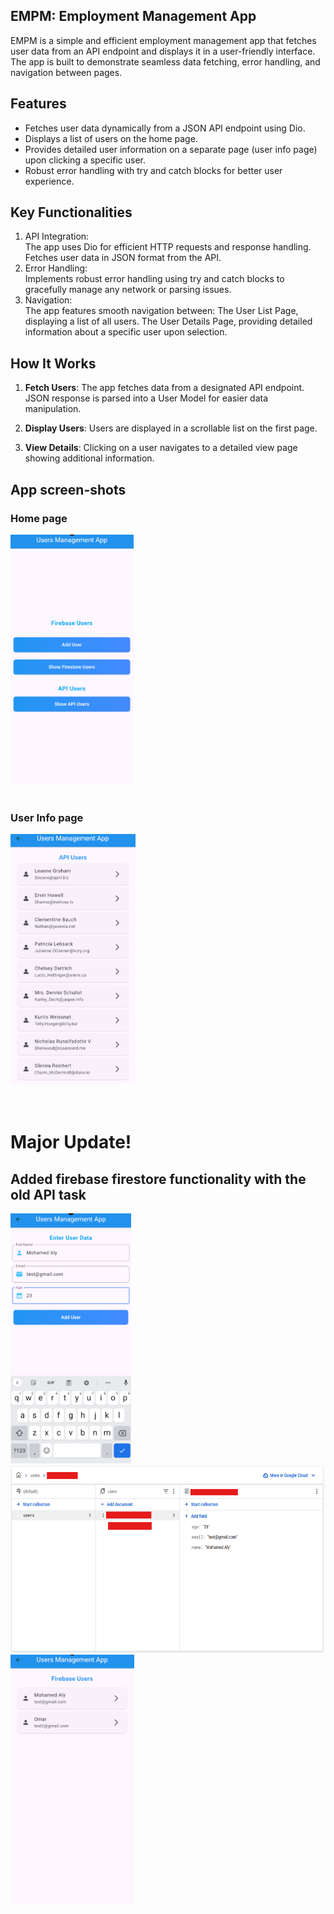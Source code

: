 ## EMPM: Employment Management App

EMPM is a simple and efficient employment management app that fetches user data from an API endpoint and displays it in a user-friendly interface. The app is built to demonstrate seamless data fetching, error handling, and navigation between pages.

## Features
- Fetches user data dynamically from a JSON API endpoint using Dio.
- Displays a list of users on the home page.
- Provides detailed user information on a separate page (user info page) upon clicking a specific user.
- Robust error handling with try and catch blocks for better user experience.

## Key Functionalities
1. API Integration:<br>
The app uses Dio for efficient HTTP requests and response handling.
Fetches user data in JSON format from the API.
2. Error Handling:<br>
Implements robust error handling using try and catch blocks to gracefully manage any network or parsing issues.
3. Navigation:<br>
The app features smooth navigation between:
The User List Page, displaying a list of all users.
The User Details Page, providing detailed information about a specific user upon selection.

## How It Works
1. **Fetch Users**: The app fetches data from a designated API endpoint.
JSON response is parsed into a User Model for easier data manipulation.

2. **Display Users**: Users are displayed in a scrollable list on the first page.

3. **View Details**: Clicking on a user navigates to a detailed view page showing additional information.

## App screen-shots
### Home page
<img src="r0-image.png" alt="Light Theme" height="400">


<br>
<br>

### User Info page
<img src="r3-image.png" alt="Light Theme" height="400">

<br>
<br>
<br>

# Major Update!
## Added firebase firestore functionality with the old API task

<img src="r1-image.png" alt="Light Theme" height="400">
<img src="r4-image.png" alt="Light Theme" height="300">
<img src="r2-image.png" alt="Light Theme" height="400">
